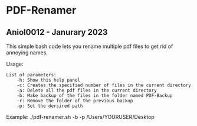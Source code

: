# PDF-Renamer

## Aniol0012 - Janurary 2023

This simple bash code lets you rename multiple pdf files to get rid of annoying names.

Usage:

    List of parameters:
        -h: Show this help panel
        -c: Creates the specified number of files in the current directory
        -a: Delete all the pdf files in the current directory
        -b: Make backup of the files in the folder named PDF-Backup
        -r: Remove the folder of the previous backup
        -p: Set the dersired path

Example: ./pdf-renamer.sh -b -p /Users/YOURUSER/Desktop
